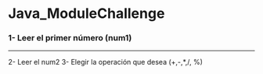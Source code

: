 # Java_ModuleChallenge

### 1- Leer el primer número (num1)
_________
2- Leer el num2 
3- Elegir la operación que desea (+,-,*,/, %)
